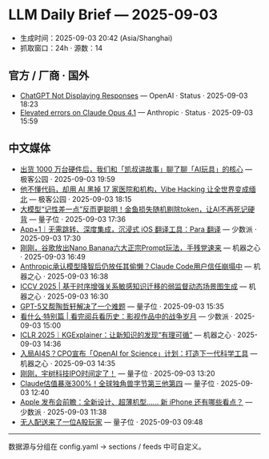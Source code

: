 # LLM Daily Brief — 2025-09-03

- 生成时间：2025-09-03 20:42 (Asia/Shanghai)
- 抓取窗口：24h · 源数：14


## 官方 / 厂商 · 国外

- [ChatGPT Not Displaying Responses](https://status.openai.com//incidents/01K47A0QGE7KMK2AHJZVYSTHXW) — OpenAI · Status · 2025-09-03 18:23
- [Elevated errors on Claude Opus 4.1](https://status.anthropic.com/incidents/j6dxhkzm725w) — Anthropic · Status · 2025-09-03 15:59


## 中文媒体

- [出货 1000 万台硬件后，我们和「凯叔讲故事」聊了聊「AI玩具」的核心](http://www.geekpark.net/news/353437) — 极客公园 · 2025-09-03 19:59
- [他不懂代码，却用 AI 黑掉 17 家医院和机构，Vibe Hacking 让全世界变成缅北](http://www.geekpark.net/news/353436) — 极客公园 · 2025-09-03 18:15
- [大模型“记性差一点”反而更聪明！金鱼损失随机剔除token，让AI不再死记硬背](https://www.qbitai.com/2025/09/328429.html) — 量子位 · 2025-09-03 17:36
- [App+1｜无需跳转、深度集成，沉浸式 iOS 翻译工具：Para 翻译](https://sspai.com/post/102214) — 少数派 · 2025-09-03 17:30
- [刚刚，谷歌放出Nano Banana六大正宗Prompt玩法，手残党速来](https://www.jiqizhixin.com/articles/2025-09-03-12) — 机器之心 · 2025-09-03 16:49
- [Anthropic承认模型降智后仍放任其偷懒？Claude Code用户信任崩塌中](https://www.jiqizhixin.com/articles/2025-09-03-11) — 机器之心 · 2025-09-03 16:38
- [ICCV 2025 | 基于时序增强关系敏感知识迁移的弱监督动态场景图生成](https://www.jiqizhixin.com/articles/2025-09-03-10) — 机器之心 · 2025-09-03 16:30
- [GPT-5又帮陶哲轩解决了一个难题](https://www.qbitai.com/2025/09/328419.html) — 量子位 · 2025-09-03 15:35
- [看什么·特别篇 | 看完阅兵看历史：影视作品中的战争岁月](https://sspai.com/post/102246) — 少数派 · 2025-09-03 15:00
- [ICLR 2025｜KGExplainer：让新知识的发现“有理可循”](https://www.jiqizhixin.com/articles/2025-09-03-9) — 机器之心 · 2025-09-03 14:36
- [入局AI4S？CPO宣布「OpenAI for Science」计划：打造下一代科学工具](https://www.jiqizhixin.com/articles/2025-09-03-8) — 机器之心 · 2025-09-03 14:35
- [刚刚，宇树科技IPO时间定了！](https://www.qbitai.com/2025/09/328360.html) — 量子位 · 2025-09-03 13:20
- [Claude估值暴涨300%！全球独角兽字节第三他第四](https://www.qbitai.com/2025/09/328332.html) — 量子位 · 2025-09-03 12:40
- [Apple 发布会前瞻：全新设计、超薄机型…… 新 iPhone 还有哪些看点？](https://sspai.com/post/102244) — 少数派 · 2025-09-03 11:38
- [无人配送来了一位A股玩家](https://www.qbitai.com/2025/09/328277.html) — 量子位 · 2025-09-03 09:48

---
数据源与分组在 config.yaml → sections / feeds 中可自定义。